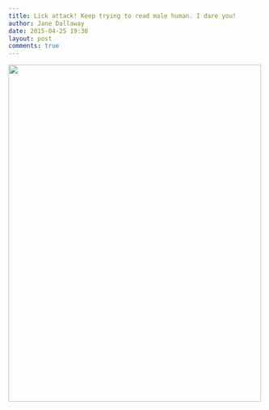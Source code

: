 ```yaml
---
title: Lick attack! Keep trying to read male human. I dare you!
author: Jane Dallaway
date: 2015-04-25 19:30
layout: post
comments: true
---
```


<div><a href="http://static.skitters.dallaway.com/tp_IMG_0714.JPG"><img src="http://static.skitters.dallaway.com/tp_thumb_IMG_0714.JPG" width="500" height="667"/></a></div>



  




      
